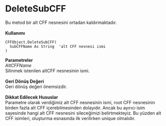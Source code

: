 # DeleteSubCFF

Bu metod bir alt CFF nesnesini ortadan kaldırmaktadır.\
\
**Kullanımı**

```
CFFObject.DeleteSubCFF(
  SubCFFName As String  'alt CFF nesnesi ismi
)
```

**Parametreler**\
_AltCFFName_\
Silinmek istenilen altCFF nesnesinin ismi.\
\
**Geri Dönüş Değeri**\
Geri dönüş değeri önemsizdir.\
\
**Dikkat Edilecek Hususlar**\
Parametre olarak verdiğimiz alt CFF nesnesinin ismi, root CFF nesnesinin birden fazla alt CFF içerebilmesinden dolayıdır. Ancak bu ayırıcı isim sayesinde hangi alt CFF nesnesini sileceğimizi belirtmekteyiz. Bu yüzden alt CFF isimleri, oluşturma esnasında ilk verilirken unique olmalıdır.
